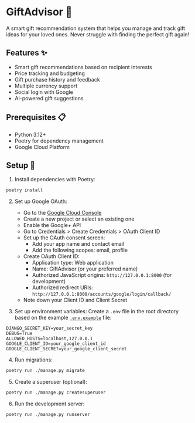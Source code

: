 # GiftAdvisor 🎁

A smart gift recommendation system that helps you manage and track gift ideas for your loved ones. Never struggle with finding the perfect gift again!

## Features ✨

- Smart gift recommendations based on recipient interests
- Price tracking and budgeting
- Gift purchase history and feedback
- Multiple currency support
- Social login with Google
- AI-powered gift suggestions

## Prerequisites 📋

- Python 3.12+
- Poetry for dependency management
- Google Cloud Platform

## Setup 🚀

1. Install dependencies with Poetry:
```bash
poetry install
```

2. Set up Google OAuth:
   - Go to the [Google Cloud Console](https://console.cloud.google.com)
   - Create a new project or select an existing one
   - Enable the Google+ API
   - Go to Credentials > Create Credentials > OAuth Client ID
   - Set up the OAuth consent screen:
     - Add your app name and contact email
     - Add the following scopes: email, profile
   - Create OAuth Client ID:
     - Application type: Web application
     - Name: GiftAdvisor (or your preferred name)
     - Authorized JavaScript origins: `http://127.0.0.1:8000` (for development)
     - Authorized redirect URIs: `http://127.0.0.1:8000/accounts/google/login/callback/`
   - Note down your Client ID and Client Secret

3. Set up environment variables:
Create a `.env` file in the root directory based on the example [`.env.example`](.env.example) file:
```env
DJANGO_SECRET_KEY=your_secret_key
DEBUG=True
ALLOWED_HOSTS=localhost,127.0.0.1
GOOGLE_CLIENT_ID=your_google_client_id
GOOGLE_CLIENT_SECRET=your_google_client_secret
```

4. Run migrations:
```bash
poetry run ./manage.py migrate
```

5. Create a superuser (optional):
```bash
poetry run ./manage.py createsuperuser
```

6. Run the development server:
```bash
poetry run ./manage.py runserver
```
